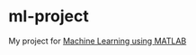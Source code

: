 # ml-project
My project for [Machine Learning using MATLAB](https://www.mmsp.uni-konstanz.de/teaching/courses/winter-20182019/machine-learning-using-matlab/)

